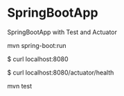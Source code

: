 # SpringBootApp
SpringBootApp with Test and Actuator

mvn spring-boot:run

$ curl localhost:8080

$ curl localhost:8080/actuator/health

mvn test
